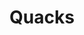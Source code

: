 ---
layout: credit-info
headerstatus: shunk-header
title: Quacks
iden: quacks
showreel_weight: 100
credits_weight: 99
thumbnail: /assets/img/credits-grid/quacks.jpg
image: /assets/img/credits-grid/opengraph/quacks.jpg
image_size: 3
category: credits
role: Composer
type: BBC2 TV-Series
imdb: http://www.imdb.com/title/tt5559878
sample: 
genre: Comedy/Drama
director: Andy De Emmony
writers: James Wood
producers: Justin Davies, James Wood & Ben Worsfield.
synopsis: Four young Victorian medical pioneers fight to make a mark on the world - beat their rivals - and saves lives.
---